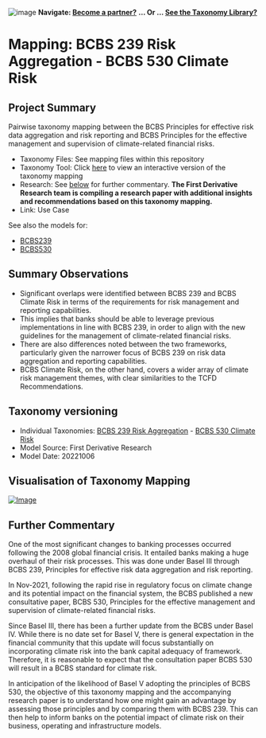 ![image](https://user-images.githubusercontent.com/112073913/188821900-0c411acf-fbdd-4163-adc9-3ba4e2be78df.png)
**Navigate: [Become a partner?](https://github.com/OS-SFT/06-COLLABORATORS-PARTNERS)**
**... Or ... [See the Taxonomy Library?](https://github.com/orgs/OS-SFT/projects/2)**

# Mapping: BCBS 239 Risk Aggregation - BCBS 530 Climate Risk

## Project Summary

Pairwise taxonomy mapping between the BCBS Principles for effective risk data aggregation and risk reporting and BCBS Principles for the effective management and supervision of climate-related financial risks.

- Taxonomy Files: See mapping files within this repository
- Taxonomy Tool: Click [here](https://os-sft.solidatus.com/viewer/share/i38GFnJT8AbjC71NLk0sAuOmk0Yh0SHJ) to view an interactive version of the taxonomy mapping
- Research: See [below](https://github.com/OS-SFT/Taxonomy-Mappings-Library/tree/main/Taxonomy%20Mappings%20-%20Double/BCBS%20239%20-%20BCBS%20530#further-commentary) for further commentary. **The First Derivative Research team is compiling a research paper with additional insights and recommendations based on this taxonomy mapping.**
- Link: Use Case

See also the models for:
- [BCBS239](https://github.com/OS-SFT/Taxonomy-Mappings-Library/tree/main/Single%20Taxonomies/BCBS%20239%20-%20Risk%20Data%20Aggregation)
- [BCBS530](https://github.com/OS-SFT/Taxonomy-Mappings-Library/tree/main/Single%20Taxonomies/BCBS%20530%20-%20Climate%20Risk)

## Summary Observations

- Significant overlaps were identified between BCBS 239 and BCBS Climate Risk in terms of the requirements for risk management and reporting capabilities.
- This implies that banks should be able to leverage previous implementations in line with BCBS 239, in order to align with the new guidelines for the management of climate-related financial risks.
- There are also differences noted between the two frameworks, particularly given the narrower focus of BCBS 239 on risk data aggregation and reporting capabilities.
- BCBS Climate Risk, on the other hand, covers a wider array of climate risk management themes, with clear similarities to the TCFD Recommendations.

## Taxonomy versioning

- Individual Taxonomies: [BCBS 239 Risk Aggregation](https://github.com/OS-SFT/Taxonomy-Mappings-Library/tree/main/Single%20Taxonomies/BCBS%20239%20-%20Risk%20Data%20Aggregation) - [BCBS 530 Climate Risk](https://github.com/OS-SFT/Taxonomy-Mappings-Library/tree/main/Single%20Taxonomies/BCBS%20530%20-%20Climate%20Risk)
- Model Source: First Derivative Research
- Model Date: 20221006

## Visualisation of Taxonomy Mapping

[![Image](https://user-images.githubusercontent.com/112079442/194320986-c6dde0dc-da7e-4c64-9fc2-276083190fc1.png "Click to open interactive Taxonomy Tool")](https://os-sft.solidatus.com/viewer/share/i38GFnJT8AbjC71NLk0sAuOmk0Yh0SHJ)

## Further Commentary

One of the most significant changes to banking processes occurred following the 2008 global financial crisis. It entailed banks making a huge overhaul of their risk processes. This was done under Basel III through BCBS 239, Principles for effective risk data aggregation and risk reporting.

In Nov-2021, following the rapid rise in regulatory focus on climate change and its potential impact on the financial system, the BCBS published a new consultative paper, BCBS 530, Principles for the effective management and supervision of climate-related financial risks.

Since Basel III, there has been a further update from the BCBS under Basel IV. While there is no date set for Basel V, there is general expectation in the financial community that this update will focus substantially on incorporating climate risk into the bank capital adequacy of framework. Therefore, it is reasonable to expect that the consultation paper BCBS 530 will result in a BCBS standard for climate risk.

In anticipation of the likelihood of Basel V adopting the principles of BCBS 530, the objective of this taxonomy mapping and the accompanying research paper is to understand how one might gain an advantage by assessing those principles and by comparing them with BCBS 239. This can then help to inform banks on the potential impact of climate risk on their business, operating and infrastructure models.
